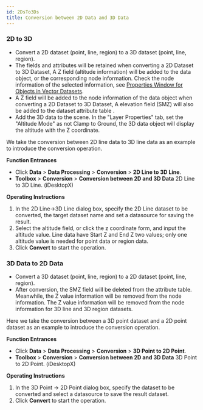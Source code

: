 ```yaml
---
id: 2DsTo3Ds
title: Conversion between 2D Data and 3D Data
---
```

### 2D to 3D

* Convert a 2D dataset (point, line, region) to a 3D dataset (point, line, region).
* The fields and attributes will be retained when converting a 2D Dataset to 3D Dataset, A Z field (altitude information) will be added to the data object, or the corresponding node information. Check the node information of the selected information, see [Properties Window for Objects in Vector Datasets](../../Visualization/Interaction/PropertyWinIntro).
* A Z field will be added to the node information of the data object when converting a 2D Dataset to 3D Dataset, A elevation field (SMZ) will also be added to the dataset attribute table .
* Add the 3D data to the scene. In the "Layer Properties" tab, set the "Altitude Mode" as not Clamp to Ground, the 3D data object will display the altitude with the Z coordinate.

We take the conversion between 2D line data to 3D line data as an example to introduce the conversion operation.

**Function Entrances**

* Click **Data** > **Data Processing** > **Conversion** > **2D Line to 3D Line**.
* **Toolbox** > **Conversion** > **Conversion between 2D and 3D Data** 2D Line to 3D Line. (iDesktopX) 

**Operating Instructions**

1. In the 2D Line->3D Line dialog box, specify the 2D Line dataset to be converted, the target dataset name and set a datasource for saving the result.
2. Select the altitude field, or click the z coordinate form, and input the altitude value. Line data have Start Z and End Z two values; only one altitude value is needed for point data or region data.
3. Click **Convert** to start the operation.

### 3D Data to 2D Data

* Convert a 3D dataset (point, line, region) to a 2D dataset (point, line, region).
* After conversion, the SMZ field will be deleted from the attribute table. Meanwhile, the Z value information will be removed from the node information. The Z value information will be removed from the node information for 3D line and 3D region datasets.

Here we take the conversion between a 3D point dataset and a 2D point dataset as an example to introduce the conversion operation.

**Function Entrances**

* Click **Data** > **Data Processing** > **Conversion** > **3D Point to 2D Point**.
* **Toolbox** > **Conversion** > **Conversion between 2D and 3D Data** 3D Point to 2D Point. (iDesktopX) 

**Operating Instructions**

1. In the 3D Point -> 2D Point dialog box, specify the dataset to be converted and select a datasource to save the result dataset.
2. Click **Convert** to start the operation.

